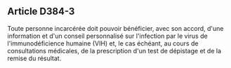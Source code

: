 Article D384-3
----
Toute personne incarcérée doit pouvoir bénéficier, avec son accord, d'une
information et d'un conseil personnalisé sur l'infection par le virus de
l'immunodéficience humaine (VIH) et, le cas échéant, au cours de consultations
médicales, de la prescription d'un test de dépistage et de la remise du
résultat.
